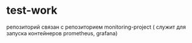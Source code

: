 # test-work
репозиторий связан с репозиторием monitoring-project ( служит для запуска контейнеров prometheus, grafana)
